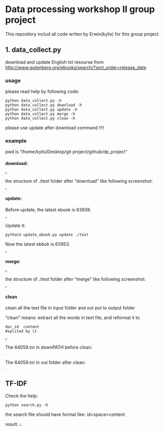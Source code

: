 # Data processing workshop Ⅱ group project

This repository includ all code writen by Erwin(kylis) for this group project

## 1. data_collect.py

download and update English txt resourse from http://www.gutenberg.org/ebooks/search/?sort_order=release_date

### usage

please read help by following code:

```shell
python data_collect.py -h
python data_collect.py download -h
python data_collect.py update -h
python data_collect.py merge -h
python data_collect.py clean -h
```

please use update after download command !!!!

### example

pwd is “/home/kylis/Desktop/git project/github/dp_project”

#### download:

<img src="./statics/img/1.png" style="zoom:40%;" />

the structure of ./test folder after “download” like following screenshot:

<img src="./statics/img/2.png" style="zoom:30%;" />

#### update:

Before update, the latest ebook is 63938.

<img src="./statics/img/after.png" style="zoom:30%;" />

Update it:

```shell
python3 update_ebook.py update ./test
```

Now the latest ebbok is 63953.

<img src="./statics/img/4.png" style="zoom:30%;" />

#### merge:

<img src="./statics/img/5.png" style="zoom:40%;" />

the structure of ./test folder after “merge” like following screenshot:

<img src="./statics/img/6.png" style="zoom:30%;" />

#### clean

clean all the text file in input folder and out put to output folder

“clean” means: extract all the words in text file, and reformat it to

```
doc_id	content
#splited by \t
```

<img src="./statics/img/7.png" style="zoom:40%;" />

The 64059.txt in downPATH before clean:

<img src="./statics/img/8.png" style="zoom:20%;" />

The 64059.txt in out folder after clean:

<img src="./statics/img/10.png" style="zoom:20%;" />

## TF-IDF

Check the help:

```python3
python search.py -h
```

the search file should have format like: id\<space\>content

result:
<img src="./statics/img/11.png" style="zoom:40%;" />